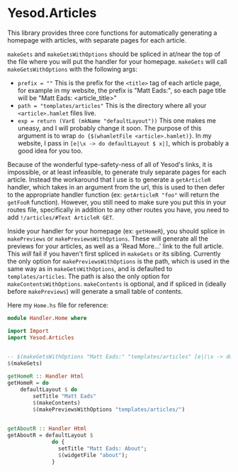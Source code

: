 # Yesod.Articles

This library provides three core functions for automatically generating
a homepage with articles, with separate pages for each article.

`makeGets` and `makeGetsWithOptions` should be spliced in at/near the top 
of the file where you will put the handler for your homepage. 
`makeGets` will call `makeGetsWithOptions` with the following args:
  * `prefix = ""` This is the prefix for the `<title>` tag of each article page,
    for example in my website, the prefix is "Matt Eads:", so each page title
    will be "Matt Eads: <article_title>"
  * `path = "templates/articles"` This is the directory where all your 
    `<article>.hamlet` files live.
  * `exp = return (VarE (mkName "defaultLayout"))` This one makes me uneasy, and
    I will probably change it soon. The purpose of this argument is to wrap 
    `do {$(whamletFile <article>.hamlet)}`. In my website, I pass in 
    `[e|\x -> do defaultLayout $ x|]`, which is probably a good idea for you too.

Because of the wonderful type-safety-ness of all of Yesod's links, it is impossible,
or at least infeasible, to generate truly separate pages for each article. 
Instead the workaround that I use is to generate a `getArticleR` handler, which
takes in an argument from the url, this is used to then defer to the appropriate
handler function (ex: `getArticleR "foo"` will return the `getFooR` function).
However, you still need to make sure you put this in your routes file, 
specifically in addition to any other routes you have, you need to add
`!/articles/#Text ArticleR GET`.
    
Inside your handler for your homepage (ex: `getHomeR`), you should
splice in `makePreviews` or `makePreviewsWithOptions`. These will generate all 
the previews for your articles, as well as a 'Read More...' link to the full article.
This _will_ fail if you haven't first spliced in `makeGets` or its sibling.
Currently the only option for `makePreviewsWithOptions` is the path, which is used
in the same way as in `makeGetsWithOptions`, and is defaulted to `templates/articles`.
The path is also the only option for `makeContentsWithOptions`. `makeContents` is optional,
and if spliced in (ideally before `makePreviews`) will generate a small table of contents.

Here my `Home.hs` file for reference:

```haskell
module Handler.Home where

import Import
import Yesod.Articles

  
-- $(makeGetsWithOptions "Matt Eads:" "templates/articles" [e|(\x -> do defaultLayout $ x)|])
$(makeGets)

getHomeR :: Handler Html
getHomeR = do
    defaultLayout $ do
        setTitle "Matt Eads"
        $(makeContents)
        $(makePreviewsWithOptions "templates/articles/")
        

getAboutR :: Handler Html
getAboutR = defaultLayout $
              do {
                setTitle "Matt Eads: About";
                $(widgetFile "about");
              }
```

